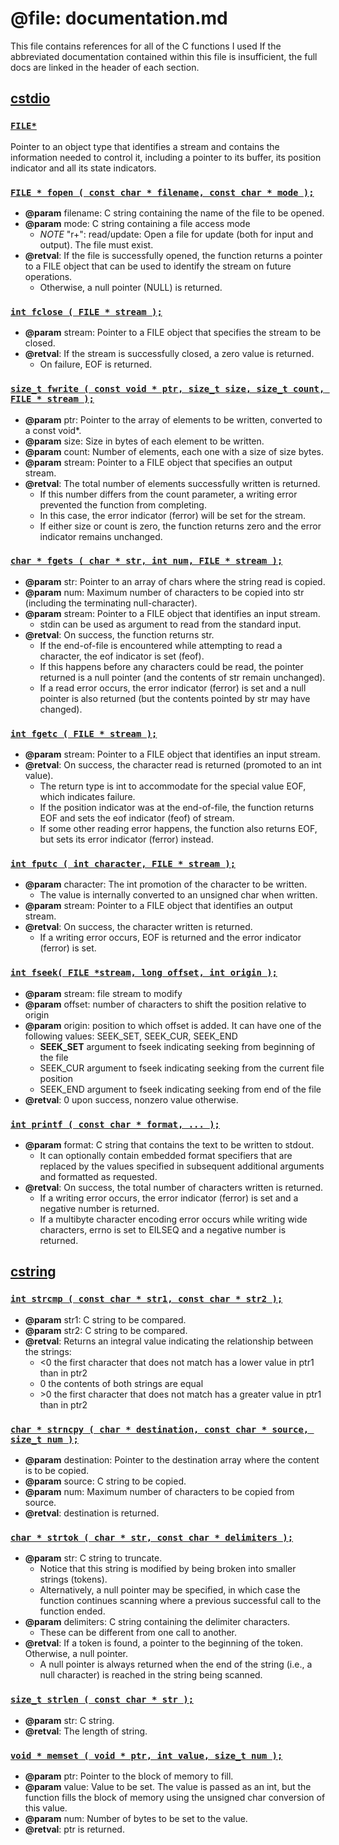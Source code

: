 # @file: documentation.md

This file contains references for all of the C functions I used If the abbreviated documentation contained within this file is insufficient, the full docs are linked in the header of each section.

## [cstdio](https://cplusplus.com/reference/cstdio/)

### [`FILE*`](https://cplusplus.com/reference/cstdio/FILE/)
Pointer to an object type that identifies a stream and contains the information needed
to control it, including a pointer to its buffer, its position indicator and all its state indicators.

### [`FILE * fopen ( const char * filename, const char * mode );`](https://cplusplus.com/reference/cstdio/fopen/)
* **@param** filename: C string containing the name of the file to be opened.
* **@param** mode: C string containing a file access mode
    * *NOTE* "r+": read/update: Open a file for update (both for input and output). The file must exist.
* **@retval**: If the file is successfully opened, the function returns a pointer to a FILE object that can be used to identify the stream on future operations.
    * Otherwise, a null pointer (NULL) is returned.

### [`int fclose ( FILE * stream );`](https://cplusplus.com/reference/cstdio/fclose/)
* **@param** stream: Pointer to a FILE object that specifies the stream to be closed.
* **@retval**: If the stream is successfully closed, a zero value is returned.
    * On failure, EOF is returned.

### [`size_t fwrite ( const void * ptr, size_t size, size_t count, FILE * stream );`](https://cplusplus.com/reference/cstdio/fwrite/)
* **@param** ptr: Pointer to the array of elements to be written, converted to a const void*.
* **@param** size: Size in bytes of each element to be written.
* **@param** count: Number of elements, each one with a size of size bytes.
* **@param** stream: Pointer to a FILE object that specifies an output stream.
* **@retval**: The total number of elements successfully written is returned.
    * If this number differs from the count parameter, a writing error prevented the function from completing.
    * In this case, the error indicator (ferror) will be set for the stream.
    * If either size or count is zero, the function returns zero and the error indicator remains unchanged.

### [`char * fgets ( char * str, int num, FILE * stream );`](https://cplusplus.com/reference/cstdio/fgets/)
* **@param** str: Pointer to an array of chars where the string read is copied.
* **@param** num: Maximum number of characters to be copied into str (including the terminating null-character).
* **@param** stream: Pointer to a FILE object that identifies an input stream.
    * stdin can be used as argument to read from the standard input.
* **@retval**: On success, the function returns str.
    * If the end-of-file is encountered while attempting to read a character, the eof indicator is set (feof).
    * If this happens before any characters could be read, the pointer returned is a null pointer (and the contents of str remain unchanged).
    * If a read error occurs, the error indicator (ferror) is set and a null pointer is also returned (but the contents pointed by str may have changed).

### [`int fgetc ( FILE * stream );`](https://cplusplus.com/reference/cstdio/FILE/)
* **@param** stream: Pointer to a FILE object that identifies an input stream.
* **@retval**: On success, the character read is returned (promoted to an int value).
    * The return type is int to accommodate for the special value EOF, which indicates failure.
    * If the position indicator was at the end-of-file, the function returns EOF and sets the eof indicator (feof) of stream.
    * If some other reading error happens, the function also returns EOF, but sets its error indicator (ferror) instead.

### [`int fputc ( int character, FILE * stream );`](https://cplusplus.com/reference/cstdio/fputc/)
* **@param** character: The int promotion of the character to be written.
    * The value is internally converted to an unsigned char when written.
* **@param** stream: Pointer to a FILE object that identifies an output stream.
* **@retval**: On success, the character written is returned.
    * If a writing error occurs, EOF is returned and the error indicator (ferror) is set.

### [`int fseek( FILE *stream, long offset, int origin );`](https://cplusplus.com/reference/cstdio/fseek/)
* **@param** stream: file stream to modify
* **@param** offset: number of characters to shift the position relative to origin
* **@param** origin: position to which offset is added. It can have one of the following values: SEEK_SET, SEEK_CUR, SEEK_END
    * **SEEK_SET** argument to fseek indicating seeking from beginning of the file
    * SEEK_CUR argument to fseek indicating seeking from the current file position
    * SEEK_END argument to fseek indicating seeking from end of the file
* **@retval**: ​0​ upon success, nonzero value otherwise.

### [`int printf ( const char * format, ... );`](https://cplusplus.com/reference/cstdio/printf/)
* **@param** format: C string that contains the text to be written to stdout.
    * It can optionally contain embedded format specifiers that are replaced by the values specified in subsequent additional arguments and formatted as requested.
* **@retval**: On success, the total number of characters written is returned.
    * If a writing error occurs, the error indicator (ferror) is set and a negative number is returned.
    * If a multibyte character encoding error occurs while writing wide characters, errno is set to EILSEQ and a negative number is returned.

## [cstring](https://cplusplus.com/reference/cstring/)

### [`int strcmp ( const char * str1, const char * str2 );`](https://cplusplus.com/reference/cstring/strcmp/)
* **@param** str1: C string to be compared.
* **@param** str2: C string to be compared.
* **@retval**: Returns an integral value indicating the relationship between the strings:
    * <0	the first character that does not match has a lower value in ptr1 than in ptr2
    * 0	the contents of both strings are equal
    * \>0	the first character that does not match has a greater value in ptr1 than in ptr2

### [`char * strncpy ( char * destination, const char * source, size_t num );`](https://cplusplus.com/reference/cstring/strncpy/)
* **@param** destination: Pointer to the destination array where the content is to be copied.
* **@param** source: C string to be copied.
* **@param** num: Maximum number of characters to be copied from source.
* **@retval**: destination is returned.

### [`char * strtok ( char * str, const char * delimiters );`](https://cplusplus.com/reference/cstring/strtok/)
* **@param** str: C string to truncate.
    * Notice that this string is modified by being broken into smaller strings (tokens).
    * Alternatively, a null pointer may be specified, in which case the function continues scanning where a previous successful call to the function ended.
* **@param** delimiters: C string containing the delimiter characters.
    * These can be different from one call to another.
* **@retval**: If a token is found, a pointer to the beginning of the token. Otherwise, a null pointer.
    * A null pointer is always returned when the end of the string (i.e., a null character) is reached in the string being scanned.

### [`size_t strlen ( const char * str );`](https://cplusplus.com/reference/cstring/strlen/)
* **@param** str: C string.
* **@retval**: The length of string.

### [`void * memset ( void * ptr, int value, size_t num );`](https://cplusplus.com/reference/cstring/memset/)
* **@param** ptr: Pointer to the block of memory to fill.
* **@param** value: Value to be set. The value is passed as an int, but the function fills the block of memory using the unsigned char conversion of this value.
* **@param** num: Number of bytes to be set to the value.
* **@retval**: ptr is returned.
